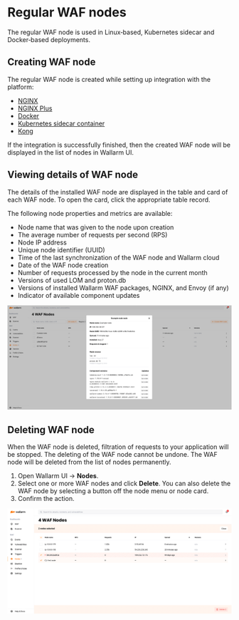 # Regular WAF nodes

The regular WAF node is used in Linux‑based, Kubernetes sidecar and Docker‑based deployments.

## Creating WAF node

The regular WAF node is created while setting up integration with the platform:

* [NGINX](../../waf-installation/nginx/dynamic-module.md)
* [NGINX Plus](../..//waf-installation/nginx-plus.md)
* [Docker](../../admin-en/installation-docker-en.md)
* [Kubernetes sidecar container](../../admin-en/installation-guides/kubernetes/wallarm-sidecar-container.md)
* [Kong](../../admin-en/installation-kong-en.md)

If the integration is successfully finished, then the created WAF node will be displayed in the list of nodes in Wallarm UI.

## Viewing details of WAF node

The details of the installed WAF node are displayed in the table and card of each WAF node. To open the card, click the appropriate table record.

The following node properties and metrics are available:

* Node name that was given to the node upon creation
* The average number of requests per second (RPS)
* Node IP address
* Unique node identifier (UUID)
* Time of the last synchronization of the WAF node and Wallarm cloud
* Date of the WAF node creation
* Number of requests processed by the node in the current month
* Versions of used LOM and proton.db
* Versions of installed Wallarm WAF packages, NGINX, and Envoy (if any)
* Indicator of available component updates

![!Regular WAF node card](../../images/user-guides/nodes/view-regular-node.png)

## Deleting WAF node

When the WAF node is deleted, filtration of requests to your application will be stopped. The deleting of the WAF node cannot be undone. The WAF node will be deleted from the list of nodes permanently.

1. Open Wallarm UI → **Nodes**.
2. Select one or more WAF nodes and click **Delete**. You can also delete the WAF node by selecting a button off the node menu or node card.
3. Confirm the action.

![!Deleting the node](../../images/user-guides/nodes/delete-node.png)